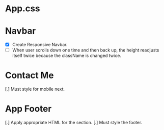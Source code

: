# App.css

# Navbar

- [x] Create Responsive Navbar.
- [ ] When user scrolls down one time and then back up, the height readjusts itself twice because the className is changed twice.

# Contact Me

[.] Must style for mobile next.

# App Footer

[.] Apply appropriate HTML for the section.
[.] Must style the footer.
